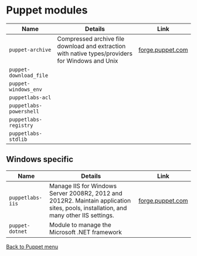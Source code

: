 # Puppet modules

| Name                    | Details                          | Link |
| ----------------------- | -------------------------------- | ---- |
| `puppet-archive`        | Compressed archive file download and extraction with native types/providers for Windows and Unix | [forge.puppet.com](https://forge.puppet.com/puppet/archive) |
| `puppet-download_file`  | | |
| `puppet-windows_env`    | | |
| `puppetlabs-acl`        | | |
| `puppetlabs-powershell` | | |
| `puppetlabs-registry`   | | |
| `puppetlabs-stdlib`     | | |

## Windows specific

| Name                    | Details                          | Link |
| ----------------------- | -------------------------------- | ---- |
| `puppetlabs-iis`        | Manage IIS for Windows Server 2008R2, 2012 and 2012R2. Maintain application sites, pools, installation, and many other IIS settings. | [forge.puppet.com](https://forge.puppet.com/puppetlabs/iis) |
| `puppet-dotnet`         | Module to manage the Microsoft .NET framework | | [forge.puppet.com](https://forge.puppet.com/puppet/dotnet) |

[Back to Puppet menu](./readme.md)
